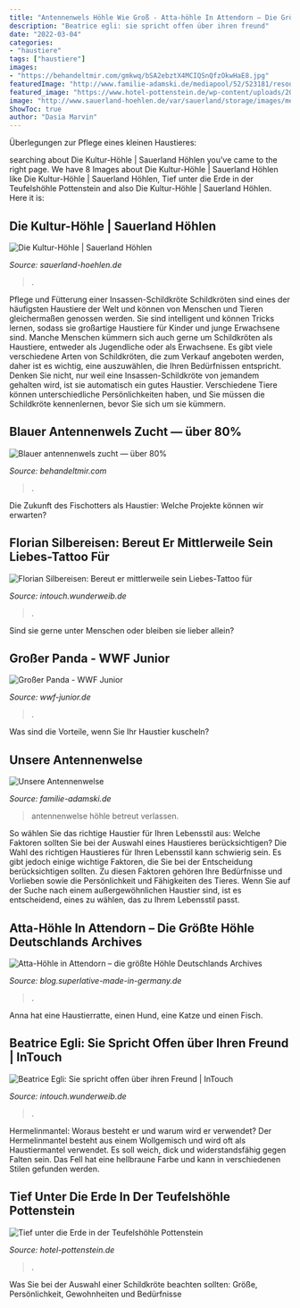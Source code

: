 ```yaml
---
title: "Antennenwels Höhle Wie Groß - Atta-höhle In Attendorn – Die Größte Höhle Deutschlands Archives"
description: "Beatrice egli: sie spricht offen über ihren freund"
date: "2022-03-04"
categories:
- "haustiere"
tags: ["haustiere"]
images:
- "https://behandeltmir.com/gmkwq/bSA2ebztX4MCIQSnQfzOkwHaE8.jpg"
featuredImage: "http://www.familie-adamski.de/mediapool/52/523181/resources/big_27841091_1_450-600.jpg"
featured_image: "https://www.hotel-pottenstein.de/wp-content/uploads/2014/11/teufelshoehle-pottenstein-1024x512.jpg"
image: "http://www.sauerland-hoehlen.de/var/sauerland/storage/images/media/bilder/sauerland-hoehlen/balver-hoehle/balver_hoehle_hauptgang_3/994732-1-ger-DE/Balver_Hoehle_Hauptgang_3_front_magnific.jpg"
ShowToc: true
author: "Dasia Marvin"
---
```



Überlegungen zur Pflege eines kleinen Haustieres:

	

		
searching about Die Kultur-Höhle | Sauerland Höhlen you've came to the right page. We have 8 Images about Die Kultur-Höhle | Sauerland Höhlen like Die Kultur-Höhle | Sauerland Höhlen, Tief unter die Erde in der Teufelshöhle Pottenstein and also Die Kultur-Höhle | Sauerland Höhlen. Here it is:
		
    
## Die Kultur-Höhle | Sauerland Höhlen

<img loading=lazy src="http://www.sauerland-hoehlen.de/var/sauerland/storage/images/media/bilder/sauerland-hoehlen/balver-hoehle/balver_hoehle_hauptgang_3/994732-1-ger-DE/Balver_Hoehle_Hauptgang_3_front_magnific.jpg" onerror="this.onerror=null;this.src='https://tse3.mm.bing.net/th?id=OIP.jVgR6s4mpWkfmlyV_UEJZwHaE8&amp;pid=15.1';" alt="Die Kultur-Höhle | Sauerland Höhlen">

_Source: sauerland-hoehlen.de_

>. 

	

Pflege und Fütterung einer Insassen-Schildkröte
Schildkröten sind eines der häufigsten Haustiere der Welt und können von Menschen und Tieren gleichermaßen genossen werden. Sie sind intelligent und können Tricks lernen, sodass sie großartige Haustiere für Kinder und junge Erwachsene sind. Manche Menschen kümmern sich auch gerne um Schildkröten als Haustiere, entweder als Jugendliche oder als Erwachsene. Es gibt viele verschiedene Arten von Schildkröten, die zum Verkauf angeboten werden, daher ist es wichtig, eine auszuwählen, die Ihren Bedürfnissen entspricht. Denken Sie nicht, nur weil eine Insassen-Schildkröte von jemandem gehalten wird, ist sie automatisch ein gutes Haustier. Verschiedene Tiere können unterschiedliche Persönlichkeiten haben, und Sie müssen die Schildkröte kennenlernen, bevor Sie sich um sie kümmern.

    
## Blauer Antennenwels Zucht — über 80%

<img loading=lazy src="https://behandeltmir.com/gmkwq/bSA2ebztX4MCIQSnQfzOkwHaE8.jpg" onerror="this.onerror=null;this.src='https://tse4.mm.bing.net/th?id=OIP.kh380Xr7LUVz_LwRDDFPmgAAAA&amp;pid=15.1';" alt="Blauer antennenwels zucht — über 80%">

_Source: behandeltmir.com_

>. 

	

Die Zukunft des Fischotters als Haustier: Welche Projekte können wir erwarten?

    
## Florian Silbereisen: Bereut Er Mittlerweile Sein Liebes-Tattoo Für

<img loading=lazy src="https://images.intouch.wunderweib.de/florian-silbereisen-gettyimages-1081657164,id=246a0873,b=intouch,w=1335,ca=3.60,12.67,93.60,46.40,rm=sk.jpeg" onerror="this.onerror=null;this.src='https://tse2.mm.bing.net/th?id=OIP.QrGSSJKVdOU9m7jvbwFKYAHaEK&amp;pid=15.1';" alt="Florian Silbereisen: Bereut er mittlerweile sein Liebes-Tattoo für">

_Source: intouch.wunderweib.de_

>. 

	

Sind sie gerne unter Menschen oder bleiben sie lieber allein?

    
## Großer Panda - WWF Junior

<img loading=lazy src="https://www.wwf-junior.de/fileadmin/_processed_/5/2/csm_1440_Large_WW276498_grosser_panda__c__WWF_ad98c5658c.jpg" onerror="this.onerror=null;this.src='https://tse4.mm.bing.net/th?id=OIP.JlOBR_pNNKjRgLY_oY7wTgHaEK&amp;pid=15.1';" alt="Großer Panda - WWF Junior">

_Source: wwf-junior.de_

>. 

	

Was sind die Vorteile, wenn Sie Ihr Haustier kuscheln?

    
## Unsere Antennenwelse

<img loading=lazy src="http://www.familie-adamski.de/mediapool/52/523181/resources/big_27841091_1_450-600.jpg" onerror="this.onerror=null;this.src='https://tse3.mm.bing.net/th?id=OIP.Z5a1YYvdTa56PA4rvcqhSwAAAA&amp;pid=15.1';" alt="Unsere Antennenwelse">

_Source: familie-adamski.de_

>antennenwelse höhle betreut verlassen. 

	

So wählen Sie das richtige Haustier für Ihren Lebensstil aus: Welche Faktoren sollten Sie bei der Auswahl eines Haustieres berücksichtigen?
Die Wahl des richtigen Haustieres für Ihren Lebensstil kann schwierig sein. Es gibt jedoch einige wichtige Faktoren, die Sie bei der Entscheidung berücksichtigen sollten. Zu diesen Faktoren gehören Ihre Bedürfnisse und Vorlieben sowie die Persönlichkeit und Fähigkeiten des Tieres. Wenn Sie auf der Suche nach einem außergewöhnlichen Haustier sind, ist es entscheidend, eines zu wählen, das zu Ihrem Lebensstil passt.

    
## Atta-Höhle In Attendorn – Die Größte Höhle Deutschlands Archives

<img loading=lazy src="https://blog.superlative-made-in-germany.de/wp-content/uploads/Superlative_MadeInGermany_MakingOf_RaphaelJanzer_Attahoehle_34.jpg" onerror="this.onerror=null;this.src='https://tse1.mm.bing.net/th?id=OIP.wwr4p8KG8U_tRZUsh85UFAHaHa&amp;pid=15.1';" alt="Atta-Höhle in Attendorn – die größte Höhle Deutschlands Archives">

_Source: blog.superlative-made-in-germany.de_

>. 

	

Anna hat eine Haustierratte, einen Hund, eine Katze und einen Fisch.

    
## Beatrice Egli: Sie Spricht Offen über Ihren Freund | InTouch

<img loading=lazy src="https://images.intouch.wunderweib.de/beatrice-egli-single,id=ceff2d94,b=intouch,w=1600,ca=0.00,0.00,100.00,100.00,rm=sk.jpeg" onerror="this.onerror=null;this.src='https://tse2.mm.bing.net/th?id=OIP.55-Jza7hTkJA6TA-AjHkGgHaEK&amp;pid=15.1';" alt="Beatrice Egli: Sie spricht offen über ihren Freund | InTouch">

_Source: intouch.wunderweib.de_

>. 

	

Hermelinmantel: Woraus besteht er und warum wird er verwendet?
Der Hermelinmantel besteht aus einem Wollgemisch und wird oft als Haustiermantel verwendet. Es soll weich, dick und widerstandsfähig gegen Falten sein. Das Fell hat eine hellbraune Farbe und kann in verschiedenen Stilen gefunden werden.

    
## Tief Unter Die Erde In Der Teufelshöhle Pottenstein

<img loading=lazy src="https://www.hotel-pottenstein.de/wp-content/uploads/2014/11/teufelshoehle-pottenstein-1024x512.jpg" onerror="this.onerror=null;this.src='https://tse3.mm.bing.net/th?id=OIP.FfZZd4b6NW3WXtRcPoX_EgHaDt&amp;pid=15.1';" alt="Tief unter die Erde in der Teufelshöhle Pottenstein">

_Source: hotel-pottenstein.de_

>. 

	

Was Sie bei der Auswahl einer Schildkröte beachten sollten: Größe, Persönlichkeit, Gewohnheiten und Bedürfnisse

